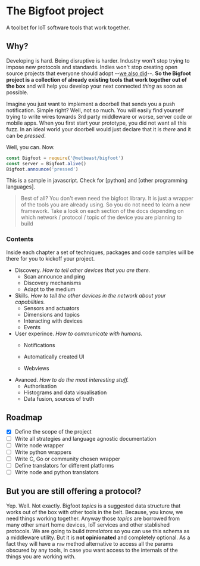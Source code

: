 # The Bigfoot project

A toolbet for IoT software tools that work together.

## Why?

Developing is hard. Being disruptive is harder. Industry won't stop trying to impose new protocols and standards. Indies won't stop creating open source projects that everyone should adopt --[we also did](https://github.com/netbeast/dashboard)--. **So the Bigfoot project is a collection of already existing tools that work together out of the box** and will help you develop your next connected _thing_ as soon as possible.

Imagine you just want to implement a doorbell that sends you a push notification. Simple right? Well, not so much. You will easily find yourself trying to write wires towards 3rd party middleware or worse, server code or mobile apps. When you first start your prototype, you did not want all this fuzz. In an ideal world your doorbell would just declare that it is _there_ and it can be _pressed_.

Well, you can. Now.

```javascript
const Bigfoot = require('@netbeast/bigfoot')
const server = Bigfoot.alive()
Bigfoot.announce('pressed')
```

This is a sample in javascript. Check for \[python\] and \[other programming languages\].

> Best of all? You don't even need the bigfoot library. It is just a wrapper of the tools you are already using.  So you do not need to learn a new framework. Take a look on each section of the docs depending on which network / protocol / topic of the device you are planning to build

### Contents

Inside each chapter a set of techniques, packages and code samples will be there for you to kickoff your project.

* Discovery. _How to tell other devices that you are there._
  * Scan announce and ping
  * Discovery mechanisms
  * Adapt to the medium
* Skills. _How to tell the other devices in the network about your capabilities._
  * Sensors and actuators
  * Dimensions and topics
  * Interacting with devices
  * Events
* User experince. _How to communicate with humans._
  * Notifications

  * Automatically created UI
  * Webviews
* Avanced. _How to do the most interesting stuff._
  * Authorisation
  * Histograms and data visualisation
  * Data fusion, sources of truth

## Roadmap

* [x] Define the scope of the project
* [ ] Write all strategies and language agnostic documentation
* [ ] Write node wrapper
* [ ] Write python wrappers
* [ ] Write C, Go or community chosen wrapper
* [ ] Define translators for different platforms
* [ ] Write node and python translators

## But you are still offering a protocol?

Yep. Well. Not exactly. Bigfoot _topics_ is a suggested data structure that works out of the box with other tools in the belt. Because, you know, we need things working together. Anyway those _topics_ are borrowed from many other smart home devices, IoT services and other stablished protocols. We are going to build _translators_ so you can use this schema as a middleware utility. But it is **not opinionated** and completely optional. As a fact they will have a `raw` method alternative to access all the params obscured by any tools, in case you want access to the internals of the things you are working with.




